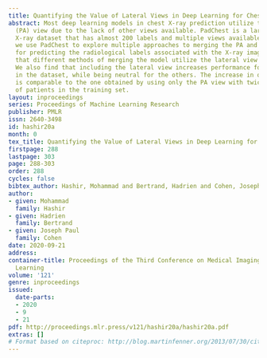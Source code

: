 ```yaml
---
title: Quantifying the Value of Lateral Views in Deep Learning for Chest X-rays
abstract: Most deep learning models in chest X-ray prediction utilize the posteroanterior
  (PA) view due to the lack of other views available. PadChest is a large-scale chest
  X-ray dataset that has almost 200 labels and multiple views available. In this work,
  we use PadChest to explore multiple approaches to merging the PA and lateral views
  for predicting the radiological labels associated with the X-ray image. We find
  that different methods of merging the model utilize the lateral view differently.
  We also find that including the lateral view increases performance for 32 labels
  in the dataset, while being neutral for the others. The increase in overall performance
  is comparable to the one obtained by using only the PA view with twice the amount
  of patients in the training set.
layout: inproceedings
series: Proceedings of Machine Learning Research
publisher: PMLR
issn: 2640-3498
id: hashir20a
month: 0
tex_title: Quantifying the Value of Lateral Views in Deep Learning for Chest X-rays
firstpage: 288
lastpage: 303
page: 288-303
order: 288
cycles: false
bibtex_author: Hashir, Mohammad and Bertrand, Hadrien and Cohen, Joseph Paul
author:
- given: Mohammad
  family: Hashir
- given: Hadrien
  family: Bertrand
- given: Joseph Paul
  family: Cohen
date: 2020-09-21
address: 
container-title: Proceedings of the Third Conference on Medical Imaging with Deep
  Learning
volume: '121'
genre: inproceedings
issued:
  date-parts:
  - 2020
  - 9
  - 21
pdf: http://proceedings.mlr.press/v121/hashir20a/hashir20a.pdf
extras: []
# Format based on citeproc: http://blog.martinfenner.org/2013/07/30/citeproc-yaml-for-bibliographies/
---
```

